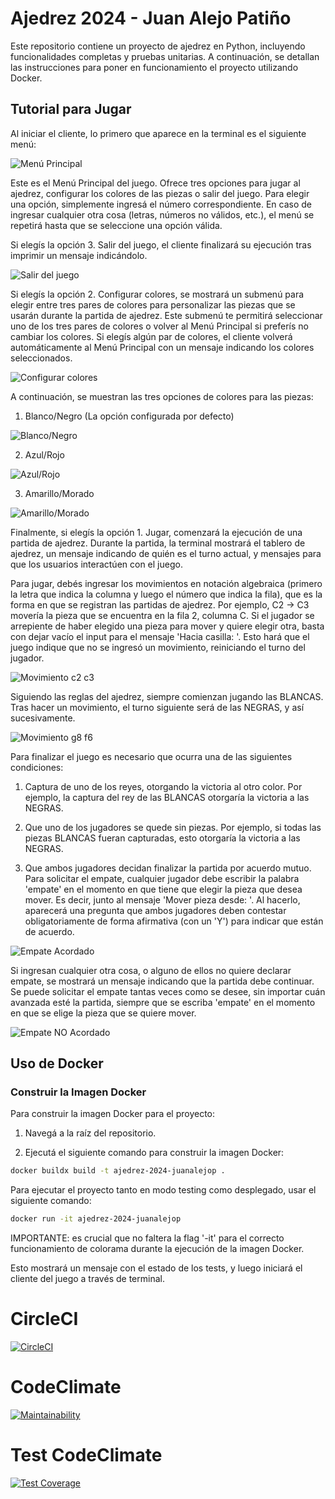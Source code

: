 # Ajedrez 2024 - Juan Alejo Patiño

Este repositorio contiene un proyecto de ajedrez en Python, incluyendo funcionalidades completas y pruebas unitarias. A continuación, se detallan las instrucciones para poner en funcionamiento el proyecto utilizando Docker.

## Tutorial para Jugar

Al iniciar el cliente, lo primero que aparece en la terminal es el siguiente menú:

![Menú Principal](images/menu_principal_juanalejop.jpeg)

Este es el Menú Principal del juego. Ofrece tres opciones para jugar al ajedrez, configurar los colores de las piezas o salir del juego. Para elegir una opción, simplemente ingresá el número correspondiente. En caso de ingresar cualquier otra cosa (letras, números no válidos, etc.), el menú se repetirá hasta que se seleccione una opción válida.

Si elegís la opción 3. Salir del juego, el cliente finalizará su ejecución tras imprimir un mensaje indicándolo.

![Salir del juego](images/salir_del_juego_juanalejop.jpeg)

Si elegís la opción 2. Configurar colores, se mostrará un submenú para elegir entre tres pares de colores para personalizar las piezas que se usarán durante la partida de ajedrez. Este submenú te permitirá seleccionar uno de los tres pares de colores o volver al Menú Principal si preferís no cambiar los colores. Si elegís algún par de colores, el cliente volverá automáticamente al Menú Principal con un mensaje indicando los colores seleccionados.

![Configurar colores](images/configurar_colores_juanalejop.jpeg)

A continuación, se muestran las tres opciones de colores para las piezas:

1. Blanco/Negro (La opción configurada por defecto)

![Blanco/Negro](images/blanco_negro_juanalejop.jpeg)

2. Azul/Rojo

![Azul/Rojo](images/azul_rojo_juanalejop.jpeg)

3. Amarillo/Morado

![Amarillo/Morado](images/amarillo_morado_juanalejop.jpeg)

Finalmente, si elegís la opción 1. Jugar, comenzará la ejecución de una partida de ajedrez. Durante la partida, la terminal mostrará el tablero de ajedrez, un mensaje indicando de quién es el turno actual, y mensajes para que los usuarios interactúen con el juego.

Para jugar, debés ingresar los movimientos en notación algebraica (primero la letra que indica la columna y luego el número que indica la fila), que es la forma en que se registran las partidas de ajedrez. Por ejemplo, C2 -> C3 movería la pieza que se encuentra en la fila 2, columna C. Si el jugador se arrepiente de haber elegido una pieza para mover y quiere elegir otra, basta con dejar vacío el input para el mensaje 'Hacia casilla: '. Esto hará que el juego indique que no se ingresó un movimiento, reiniciando el turno del jugador.

![Movimiento c2 c3](images/movimiento_c2_c3_juanalejop.jpeg)

Siguiendo las reglas del ajedrez, siempre comienzan jugando las BLANCAS. Tras hacer un movimiento, el turno siguiente será de las NEGRAS, y así sucesivamente.

![Movimiento g8 f6](images/movimiento_g8_f6_juanalejop.jpeg)

Para finalizar el juego es necesario que ocurra una de las siguientes condiciones:

1. Captura de uno de los reyes, otorgando la victoria al otro color. Por ejemplo, la captura del rey de las BLANCAS otorgaría la victoria a las NEGRAS.

2. Que uno de los jugadores se quede sin piezas. Por ejemplo, si todas las piezas BLANCAS fueran capturadas, esto otorgaría la victoria a las NEGRAS.

3. Que ambos jugadores decidan finalizar la partida por acuerdo mutuo. Para solicitar el empate, cualquier jugador debe escribir la palabra 'empate' en el momento en que tiene que elegir la pieza que desea mover. Es decir, junto al mensaje 'Mover pieza desde: '. Al hacerlo, aparecerá una pregunta que ambos jugadores deben contestar obligatoriamente de forma afirmativa (con un 'Y') para indicar que están de acuerdo.

![Empate Acordado](images/empate_y_juanalejop.jpeg)

Si ingresan cualquier otra cosa, o alguno de ellos no quiere declarar empate, se mostrará un mensaje indicando que la partida debe continuar. Se puede solicitar el empate tantas veces como se desee, sin importar cuán avanzada esté la partida, siempre que se escriba 'empate' en el momento en que se elige la pieza que se quiere mover.

![Empate NO Acordado](images/empate_n_juanalejop.jpeg)

## Uso de Docker

### Construir la Imagen Docker

Para construir la imagen Docker para el proyecto:

1. Navegá a la raíz del repositorio.

2. Ejecutá el siguiente comando para construir la imagen Docker:
```sh
docker buildx build -t ajedrez-2024-juanalejop .
```

Para ejecutar el proyecto tanto en modo testing como desplegado, usar el siguiente comando:
```sh
docker run -it ajedrez-2024-juanalejop
```
IMPORTANTE: es crucial que no faltera la flag '-it' para el correcto funcionamiento de colorama durante la ejecución de la imagen Docker.

Esto mostrará un mensaje con el estado de los tests, y luego iniciará el cliente del juego a través de terminal.

# CircleCI

[![CircleCI](https://dl.circleci.com/status-badge/img/gh/um-computacion-tm/ajedrez-2024-JuanAlejoP/tree/main.svg?style=svg)](https://dl.circleci.com/status-badge/redirect/gh/um-computacion-tm/ajedrez-2024-JuanAlejoP/tree/main)

# CodeClimate

[![Maintainability](https://api.codeclimate.com/v1/badges/f8ae0da98bee11903433/maintainability)](https://codeclimate.com/github/um-computacion-tm/ajedrez-2024-JuanAlejoP/maintainability)

# Test CodeClimate

[![Test Coverage](https://api.codeclimate.com/v1/badges/f8ae0da98bee11903433/test_coverage)](https://codeclimate.com/github/um-computacion-tm/ajedrez-2024-JuanAlejoP/test_coverage)
